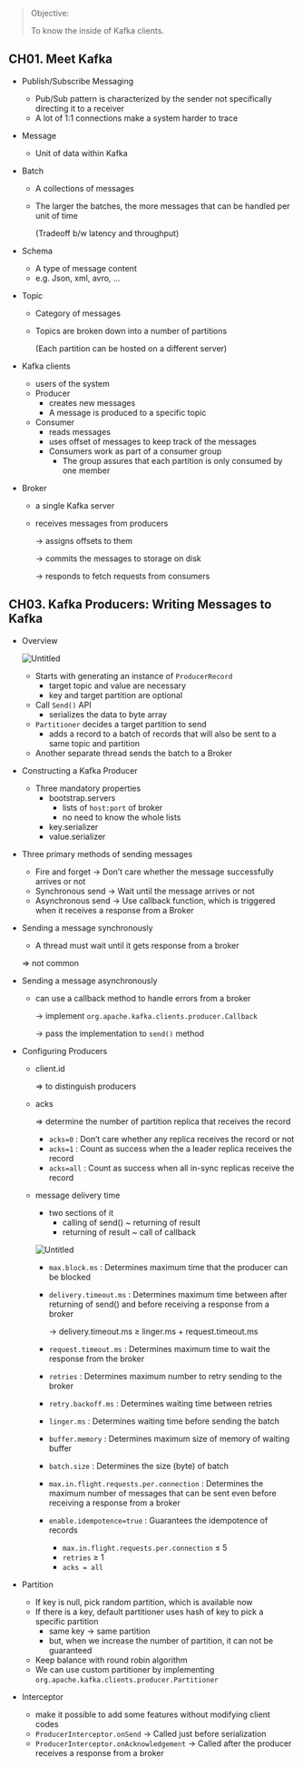 > Objective: 
> 
> To know the inside of Kafka clients.
> 

## CH01. Meet Kafka

- Publish/Subscribe Messaging
    - Pub/Sub pattern is characterized by the sender not specifically directing it to a receiver
    - A lot of 1:1 connections make a system harder to trace
- Message
    - Unit of data within Kafka
- Batch
    - A collections of messages
    - The larger the batches, the more messages that can be handled per unit of time
        
        (Tradeoff b/w latency and throughput)
        
- Schema
    - A type of message content
    - e.g. Json, xml, avro, …
- Topic
    - Category of messages
    - Topics are broken down into a number of partitions
        
        (Each partition can be hosted on a different server)
        
- Kafka clients
    - users of the system
    - Producer
        - creates new messages
        - A message is produced to a specific topic
    - Consumer
        - reads messages
        - uses offset of messages to keep track of the messages
        - Consumers work as part of a consumer group
            - The group assures that each partition is only consumed by one member
- Broker
    - a single Kafka server
    - receives messages from producers
        
        → assigns offsets to them
        
        → commits the messages to storage on disk
        
        → responds to fetch requests from consumers

## CH03. Kafka Producers: Writing Messages to Kafka

- Overview
    
    ![Untitled](https://miro.medium.com/v2/resize:fit:4800/format:webp/1*BMsNAGvTkaLoeD7X819N1A.png)
    
    - Starts with generating an instance of `ProducerRecord`
        - target topic and value are necessary
        - key and target partition are optional
    - Call `Send()` API
        - serializes the data to byte array
    - `Partitioner` decides a target partition to send
        - adds a record to a batch of records that will also be sent to a same topic and partition
    - Another separate thread sends the batch to a Broker
- Constructing a Kafka Producer
    - Three mandatory properties
        - bootstrap.servers
            - lists of `host:port` of broker
            - no need to know the whole lists
        - key.serializer
        - value.serializer
- Three primary methods of sending messages
    - Fire and forget → Don’t care whether the message successfully arrives or not
    - Synchronous send → Wait until the message arrives or not
    - Asynchronous send → Use callback function, which is triggered when it receives a response from a Broker
- Sending a message synchronously
    - A thread must wait until it gets response from a broker
    
    ⇒ not common
    
- Sending a message asynchronously
    - can use a callback method to handle errors from a broker
        
        → implement `org.apache.kafka.clients.producer.Callback`
        
        → pass the implementation to `send()` method
        
- Configuring Producers
    - client.id
        
        ⇒ to distinguish producers
        
    - acks
        
        ⇒ determine the number of partition replica that receives the record
        
        - `acks=0` : Don’t care whether any replica receives the record or not
        - `acks=1` : Count as success when the a leader replica receives the record
        - `acks=all` : Count as success when all in-sync replicas receive the record
    - message delivery time
        - two sections of it
            - calling of send() ~ returning of result
            - returning of result ~ call of callback
        
        ![Untitled](https://www.conduktor.io/kafka/_next/image/?url=https%3A%2F%2Fimages.ctfassets.net%2Fo12xgu4mepom%2F18IoNzy4ocy0kMdyE5I4AE%2F023857fec700bdf8ff59d8971e5ce499%2FKafka_Producer_Retries_Delivery_Timeout_Process.png&w=3840&q=75)
        
        - `max.block.ms` : Determines maximum time that the producer can be blocked
        - `delivery.timeout.ms` : Determines maximum time between after returning of send() and before receiving a response from a broker
            
            → delivery.timeout.ms ≥ linger.ms + request.timeout.ms
            
        - `request.timeout.ms` : Determines maximum time to wait the response from the broker
        - `retries` : Determines maximum number to retry sending to the broker
        - `retry.backoff.ms` : Determines waiting time between retries
        - `linger.ms` : Determines waiting time before sending the batch
        - `buffer.memory` : Determines maximum size of memory of waiting buffer
        - `batch.size` : Determines the size (byte) of batch
        - `max.in.flight.requests.per.connection` : Determines the maximum number of messages that can be sent even before receiving a response from a broker
        - `enable.idempotence=true` : Guarantees the idempotence of records
            - `max.in.flight.requests.per.connection` ≤ 5
            - `retries` ≥ 1
            - `acks = all`
- Partition
    - If key is null, pick random partition, which is available now
    - If there is a key, default partitioner uses hash of key to pick a specific partition
        - same key → same partition
        - but, when we increase the number of partition, it can not be guaranteed
    - Keep balance with round robin algorithm
    - We can use custom partitioner by implementing `org.apache.kafka.clients.producer.Partitioner`
- Interceptor
    - make it possible to add some features without modifying client codes
    - `ProducerInterceptor.onSend` → Called just before serialization
    - `ProducerInterceptor.onAcknowledgement` → Called after the producer receives a response from a broker